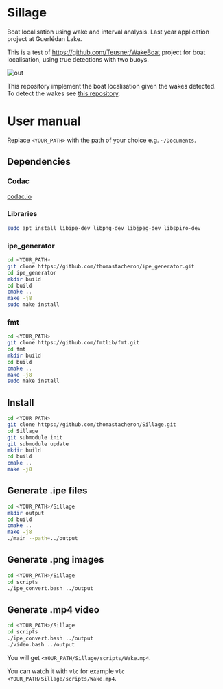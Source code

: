 # Sillage
Boat localisation using wake and interval analysis. Last year application project at Guerlédan Lake.

This is a test of https://github.com/Teusner/WakeBoat project for boat localisation, using true detections with two buoys.

![out](https://user-images.githubusercontent.com/114411509/219663657-782d7d27-2bdf-4142-9878-09dde1b8592b.gif)

This repository implement the boat localisation given the wakes detected. To detect the wakes see [this repository](https://github.com/Pazu35/sillage).
# User manual

Replace ```<YOUR_PATH>``` with the path of your choice e.g. ```~/Documents```.

## Dependencies

### Codac

[codac.io](https://codac.io/)

### Libraries
```bash
sudo apt install libipe-dev libpng-dev libjpeg-dev libspiro-dev
```

### ipe_generator
```bash
cd <YOUR_PATH>
git clone https://github.com/thomastacheron/ipe_generator.git
cd ipe_generator
mkdir build
cd build
cmake ..
make -j8
sudo make install
```

### fmt
```bash
cd <YOUR_PATH>
git clone https://github.com/fmtlib/fmt.git
cd fmt
mkdir build
cd build
cmake ..
make -j8
sudo make install
```

## Install

```bash
cd <YOUR_PATH>
git clone https://github.com/thomastacheron/Sillage.git
cd Sillage
git submodule init
git submodule update
mkdir build
cd build
cmake ..
make -j8
```

## Generate .ipe files
```bash
cd <YOUR_PATH>/Sillage
mkdir output
cd build
cmake ..
make -j8
./main --path=../output
```

## Generate .png images
```bash
cd <YOUR_PATH>/Sillage
cd scripts
./ipe_convert.bash ../output
```

## Generate .mp4 video
```bash
cd <YOUR_PATH>/Sillage
cd scripts
./ipe_convert.bash ../output
./video.bash ../output
```

You will get ```<YOUR_PATH/Sillage/scripts/Wake.mp4```.

You can watch it with ```vlc``` for example ```vlc <YOUR_PATH/Sillage/scripts/Wake.mp4```.
